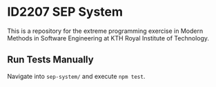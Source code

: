 # ID2207 SEP System

This is a repository for the extreme programming exercise in Modern Methods in Software Engineering at KTH Royal Institute of Technology.

## Run Tests Manually

Navigate into `sep-system/` and execute `npm test`.
